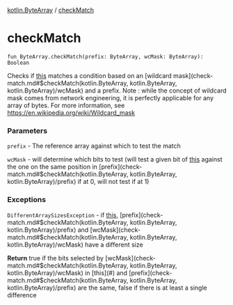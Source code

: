 [kotlin.ByteArray](index.md) / [checkMatch](.)

# checkMatch

`fun ByteArray.checkMatch(prefix: ByteArray, wcMask: ByteArray): Boolean`

Checks if [this](#) matches a condition based on an [wildcard mask](check-match.md#$checkMatch(kotlin.ByteArray, kotlin.ByteArray, kotlin.ByteArray)/wcMask) and a prefix.
Note : while the concept of wildcard mask comes from network engineering, it is perfectly applicable for any array of bytes.
For more information, see https://en.wikipedia.org/wiki/Wildcard_mask

### Parameters

`prefix` - The reference array against which to test the match

`wcMask` - will determine which bits to test (will test a given bit of [this](#) against the one on the same position in [prefix](check-match.md#$checkMatch(kotlin.ByteArray, kotlin.ByteArray, kotlin.ByteArray)/prefix) if at 0, will not test if at 1)

### Exceptions

`DifferentArraySizesException` - if [this](#), [prefix](check-match.md#$checkMatch(kotlin.ByteArray, kotlin.ByteArray, kotlin.ByteArray)/prefix) and [wcMask](check-match.md#$checkMatch(kotlin.ByteArray, kotlin.ByteArray, kotlin.ByteArray)/wcMask) have a different size

**Return**
true if the bits selected by [wcMask](check-match.md#$checkMatch(kotlin.ByteArray, kotlin.ByteArray, kotlin.ByteArray)/wcMask) in [this](#) and [prefix](check-match.md#$checkMatch(kotlin.ByteArray, kotlin.ByteArray, kotlin.ByteArray)/prefix) are the same, false if there is at least a single difference

